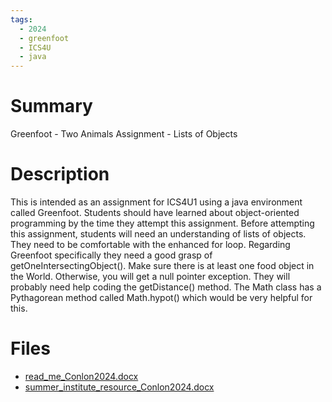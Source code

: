 ```yaml
---
tags:
  - 2024
  - greenfoot
  - ICS4U
  - java
---
```


# Summary

Greenfoot - Two Animals Assignment - Lists of Objects

# Description

This is intended as an assignment for ICS4U1 using a java environment called Greenfoot. Students should have learned about object-oriented programming by the time they attempt this assignment. Before attempting this assignment, students will need an understanding of lists of objects. They need to be comfortable with the enhanced for loop. Regarding Greenfoot specifically they need a good grasp of getOneIntersectingObject(). Make sure there is at least one food object in the World. Otherwise, you will get a null pointer exception. They will probably need help coding the getDistance() method. The Math class has a Pythagorean method called Math.hypot() which would be very helpful for this.

# Files

*   [read\_me\_Conlon2024.docx](resources/Peter_Conlon/read_me_Conlon2024.docx)
*   [summer\_institute\_resource\_Conlon2024.docx](resources/Peter_Conlon/summer_institute_resource_Conlon2024.docx)
